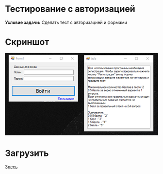# Тестирование с авторизацией
<b>Условие задачи:</b> Сделать тест с авторизацией и формами
# Скриншот
<img src="https://github.com/rndn-labs/Auth-Test/blob/master/assets/screenshot.PNG" alt="image" border="0"></img>
# Загрузить
<a href="https://github.com/rndn-labs/Auth-Test/blob/master/assets/release.exe?raw=true">Здесь</a>

